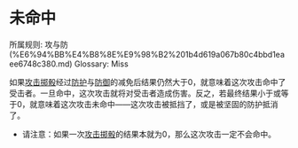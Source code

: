 # 未命中

所属规则: 攻与防 (%E6%94%BB%E4%B8%8E%E9%98%B2%201b4d619a067b80c4bbd1eaee6748c380.md)
Glossary: Miss

如果[攻击掷骰](%E6%94%BB%E5%87%BB%E6%8E%B7%E9%AA%B0%201b4d619a067b80299a42f43fa6c00c03.md)经过[防护](%E9%98%B2%E6%8A%A4%E5%87%8F%E5%85%8D%201b4d619a067b80d9bcddf74f59410326.md)与[防御](%E9%98%B2%E5%BE%A1%201b4d619a067b80c1b469edf3fc8d5ea0.md)的减免后结果仍然大于0，就意味着这次攻击命中了受击者。一旦命中，这次攻击就将对受击者造成伤害。反之，若最终结果小于或等于0，就意味着这次攻击未命中——这次攻击被抵挡了，或是被坚固的防护抵消了。

- 请注意：如果一次[攻击掷骰](%E6%94%BB%E5%87%BB%E6%8E%B7%E9%AA%B0%201b4d619a067b80299a42f43fa6c00c03.md)的结果本就为0，那么这次攻击一定不会命中。